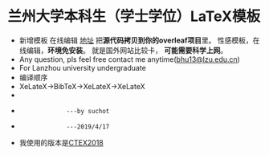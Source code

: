 # 兰州大学本科生（学士学位）LaTeX模板
* 新增模板 在线编辑 [地址](https://www.overleaf.com/latex/templates/lanzhou-university-bachelor-template-lan-zhou-da-xue-ben-ke-sheng-xue-wei-lun-wen-mo-ban/hwnztczkvmhm) 把**源代码拷贝到你的overleaf项目**里。 性感模板，在线编辑，**环境免安装**。  就是国外网站比较卡， **可能需要科学上网**。
* Any question, pls feel free contact me anytime(bhu13@lzu.edu.cn)
* For Lanzhou university undergraduate 
* 编译顺序
* XeLateX->BibTeX->XeLateX->XeLateX
* 
*                  ---by suchot
*                  ---2019/4/17
* 我使用的版本是[CTEX2018](http://mirror.lzu.edu.cn/CTAN/systems/texlive/Images/)